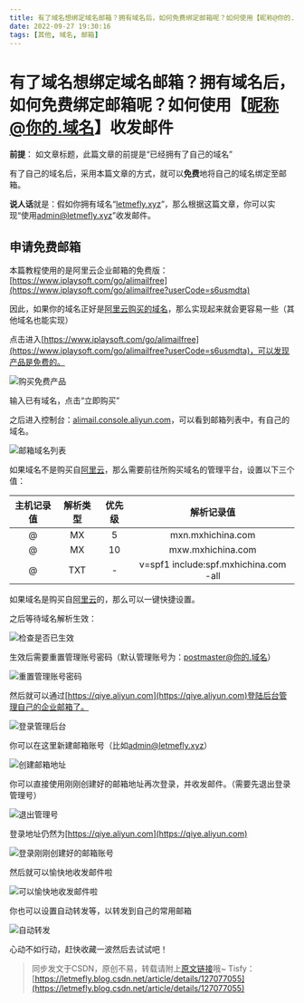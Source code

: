 ```yaml
---
title: 有了域名想绑定域名邮箱？拥有域名后，如何免费绑定邮箱呢？如何使用【昵称@你的.域名】收发邮件
date: 2022-09-27 19:30:16
tags: [其他, 域名, 邮箱]
---
```


# 有了域名想绑定域名邮箱？拥有域名后，如何免费绑定邮箱呢？如何使用【昵称@你的.域名】收发邮件

**前提**： 如文章标题，此篇文章的前提是“已经拥有了自己的域名”

有了自己的域名后，采用本篇文章的方式，就可以**免费**地将自己的域名绑定至邮箱。

**说人话**就是：假如你拥有域名“[letmefly.xyz](https://letmefly.xyz)”，那么根据这篇文章，你可以实现“使用[admin@letmefly.xyz](mailto:admin@letmefly.xyz)”收发邮件。

## 申请免费邮箱

本篇教程使用的是阿里云企业邮箱的免费版：[https://www.iplaysoft.com/go/alimailfree](https://www.iplaysoft.com/go/alimailfree?userCode=s6usmdta)

因此，如果你的域名正好是[阿里云购买的域名](https://wanwang.aliyun.com/?userCode=s6usmdta)，那么实现起来就会更容易一些（其他域名也能实现）

点击进入[https://www.iplaysoft.com/go/alimailfree](https://www.iplaysoft.com/go/alimailfree?userCode=s6usmdta)，可以发现产品是免费的。

![购买免费产品](https://img-blog.csdnimg.cn/572de567d2c0497eae93f638c52eefe7.png)

输入已有域名，点击“立即购买”

之后进入控制台：[alimail.console.aliyun.com](https://alimail.console.aliyun.com/?userCode=s6usmdta)，可以看到邮箱列表中，有自己的域名。

![邮箱域名列表](https://img-blog.csdnimg.cn/2a9552d8f7e54d7b863031e748f09c85.png)

如果域名不是购买自[阿里云](https://wanwang.aliyun.com/?userCode=s6usmdta)，那么需要前往所购买域名的管理平台，设置以下三个值：

|主机记录值|解析类型|优先级|解析记录值|
|:--:|:--:|:--:|:--:|
|@|MX|5|mxn.mxhichina.com|
|@|MX|10|mxw.mxhichina.com|
|@|TXT|-|v=spf1 include:spf.mxhichina.com -all|

如果域名是购买自[阿里云](https://wanwang.aliyun.com/?userCode=s6usmdta)的，那么可以一键快捷设置。

之后等待域名解析生效：

![检查是否已生效](https://img-blog.csdnimg.cn/5fcd958f97b84b02bb0880bd77efe4a4.png)

生效后需要重置管理账号密码（默认管理账号为：postmaster@你的.域名）

![重置管理账号密码](https://img-blog.csdnimg.cn/5e238ce294b54002b371f5b81ea9ba8f.png)

然后就可以通过[https://qiye.aliyun.com](https://qiye.aliyun.com)登陆后台管理自己的企业邮箱了。

![登录管理后台](https://img-blog.csdnimg.cn/4632b98d2c7244a08a48f4abe25b66e5.png)

你可以在这里新建邮箱账号（比如[admin@letmefly.xyz](mailto:admin@letmefly.xyz)）

![创建邮箱地址](https://img-blog.csdnimg.cn/8dfadb3158e84e89b7f612c26861b500.png)

你可以直接使用刚刚创建好的邮箱地址再次登录，并收发邮件。（需要先退出登录管理号）

![退出管理号](https://img-blog.csdnimg.cn/7fd7e9d40e5b4d018d1d68dc2046253e.png)

登录地址仍然为[https://qiye.aliyun.com](https://qiye.aliyun.com)

![登录刚刚创建好的邮箱账号](https://img-blog.csdnimg.cn/803971d1e2214a80b4b5d2fed0d9ef31.png)

然后就可以愉快地收发邮件啦

![可以愉快地收发邮件啦](https://img-blog.csdnimg.cn/f65256d4d8a0458bb4f373a2beb90358.png)

你也可以设置自动转发等，以转发到自己的常用邮箱

![自动转发](https://img-blog.csdnimg.cn/3aa96392c429430c8b5a66d685ece237.png)

心动不如行动，赶快收藏一波然后去试试吧！

> 同步发文于CSDN，原创不易，转载请附上[原文链接](https://leetcode.letmefly.xyz/2022/09/27/Other-BandDomain2mail/)哦~
> Tisfy：[https://letmefly.blog.csdn.net/article/details/127077055](https://letmefly.blog.csdn.net/article/details/127077055)

